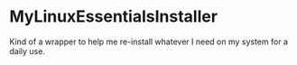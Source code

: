 # MyLinuxEssentialsInstaller
Kind of a wrapper to help me re-install whatever I need on my system for a daily use. 

